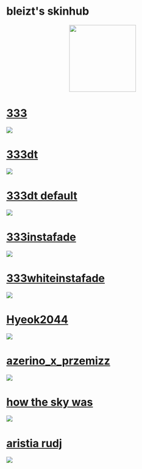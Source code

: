 # bleizt's skinhub


<p align="center">
<a href="https://osu.ppy.sh/users/13999216">
   <img src="https://a.ppy.sh/13999216"  
       width="175"
       height="175"></a>
<br>

# [333](https://github.com/agutin727/Catamarca-skins/raw/main/players/bleizt/-%20%20%20%20%20%20%20%20%20%20%20%20%20%20%20%20%20%20%20%E2%9C%B1333.osk)
[![](https://osu.ppy.sh/ss/19222854/0f5a)](https://github.com/agutin727/Catamarca-skins/raw/main/players/bleizt/-%20%20%20%20%20%20%20%20%20%20%20%20%20%20%20%20%20%20%20%E2%9C%B1333.osk)

# [333dt](https://github.com/agutin727/Catamarca-skins/raw/main/players/bleizt/-%20%20%20%20%20%20%20%20%20%20%20%20%20%20%20%20%20%20%20%E2%9C%B1333dt.osk)
[![](https://osu.ppy.sh/ss/19222862/9b12)](https://github.com/agutin727/Catamarca-skins/raw/main/players/bleizt/-%20%20%20%20%20%20%20%20%20%20%20%20%20%20%20%20%20%20%20%E2%9C%B1333dt.osk)

# [333dt default](https://github.com/agutin727/Catamarca-skins/raw/main/players/bleizt/-%20%20%20%20%20%20%20%20%20%20%20%20%20%20%20%20%20%20%20%E2%9C%B1333dt%20default.osk)
[![](https://osu.ppy.sh/ss/19222867/7355)](https://github.com/agutin727/Catamarca-skins/raw/main/players/bleizt/-%20%20%20%20%20%20%20%20%20%20%20%20%20%20%20%20%20%20%20%E2%9C%B1333dt%20default.osk)

# [333instafade](https://github.com/agutin727/Catamarca-skins/raw/main/players/bleizt/-%20%20%20%20%20%20%20%20%20%20%20%20%20%20%20%20%20%20%20%E2%9C%B1333instafade.osk)
[![](https://osu.ppy.sh/ss/19222870/3090)](https://github.com/agutin727/Catamarca-skins/raw/main/players/bleizt/-%20%20%20%20%20%20%20%20%20%20%20%20%20%20%20%20%20%20%20%E2%9C%B1333instafade.osk)

# [333whiteinstafade](https://github.com/agutin727/Catamarca-skins/raw/main/players/bleizt/-%20%20%20%20%20%20%20%20%20%20%20%20%20%20%20%20%20%20%20%E2%9C%B1333whiteinstafade.osk)
[![](https://osu.ppy.sh/ss/19222879/ebb6)](https://github.com/agutin727/Catamarca-skins/raw/main/players/bleizt/-%20%20%20%20%20%20%20%20%20%20%20%20%20%20%20%20%20%20%20%E2%9C%B1333whiteinstafade.osk)

# [Hyeok2044](https://github.com/agutin727/Catamarca-skins/raw/main/players/bleizt/Hyeok2044.osk)
[![](https://osu.ppy.sh/ss/19222881/439f)](https://github.com/agutin727/Catamarca-skins/raw/main/players/bleizt/Hyeok2044.osk)

# [azerino_x_przemizz](https://github.com/agutin727/Catamarca-skins/raw/main/players/bleizt/azerino%20x%20przemizz.osk)
[![](https://osu.ppy.sh/ss/19222959/acf4)](https://github.com/agutin727/Catamarca-skins/raw/main/players/bleizt/azerino%20x%20przemizz.osk)

# [how the sky was](https://github.com/agutin727/Catamarca-skins/raw/main/players/bleizt/how%20the%20sky%20was.osk)
[![](https://osu.ppy.sh/ss/19222990/7c4a)](https://github.com/agutin727/Catamarca-skins/raw/main/players/bleizt/how%20the%20sky%20was.osk)

# [aristia rudj](https://github.com/agutin727/Catamarca-skins/raw/main/players/bleizt/aristia%20rudj.osk)
[![](https://osu.ppy.sh/ss/19223024/0d34)](https://github.com/agutin727/Catamarca-skins/raw/main/players/bleizt/aristia%20rudj.osk)
